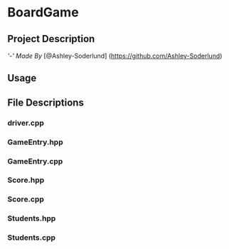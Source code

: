# BoardGame

## Project Description

*'-' Made By* [@Ashley-Soderlund] (https://github.com/Ashley-Soderlund)

## Usage

## File Descriptions

### driver.cpp


### GameEntry.hpp


### GameEntry.cpp


### Score.hpp


### Score.cpp


### Students.hpp


### Students.cpp
